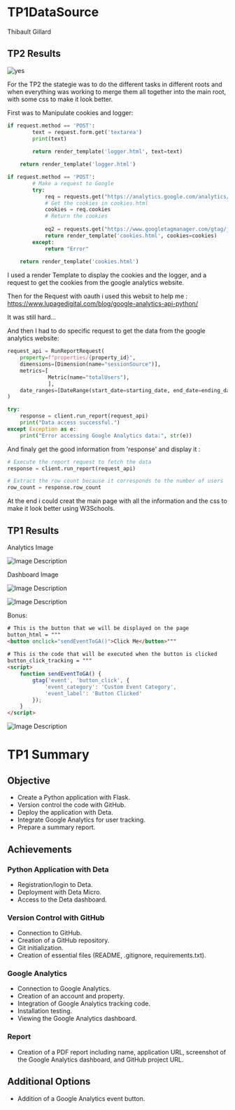 # TP1DataSource

Thibault Gillard

## TP2 Results

![yes](https://github.com/Thibault-GILLARD/TP1DataSource/blob/master/source/Video%20to%20GIF%202023-10-14%2017.28.43.gif?raw=true)

For the TP2 the stategie was to do the different tasks in different roots and when everything was working to merge them all together into the main root, with some css to make it look better.

First was to Manipulate cookies and logger:
    
```python
if request.method == 'POST':
        text = request.form.get('textarea')
        print(text)
        
        return render_template('logger.html', text=text)

    return render_template('logger.html')
````
```python
if request.method == 'POST':
        # Make a request to Google
        try:
            req = requests.get("https://analytics.google.com/analytics/web/#/p407435764/reports/dashboard?r=reporting-hub")
            # Get the cookies in cookies.html
            cookies = req.cookies
            # Return the cookies
            
            eq2 = requests.get("https://www.googletagmanager.com/gtag/js?id=G-WVM9JHZGF4")
            return render_template('cookies.html', cookies=cookies)
        except:
            return "Error"
         
    return render_template('cookies.html')
````

I used a render Template to display the cookies and the logger, and a request to get the cookies from the google analytics website.

Then for the Request with oauth i used this websit to help me :
https://www.lupagedigital.com/blog/google-analytics-api-python/

It was still hard...

And then I had to do specific request to get the data from the google analytics website:


```python
request_api = RunReportRequest(
    property=f"properties/{property_id}",
    dimensions=[Dimension(name="sessionSource")],
    metrics=[
             Metric(name="totalUsers"),
             ],
    date_ranges=[DateRange(start_date=starting_date, end_date=ending_date)],
)

try:
    response = client.run_report(request_api)
    print("Data access successful.")
except Exception as e:
    print("Error accessing Google Analytics data:", str(e))
````

And finaly get the good information from 'response' and display it :

```python
# Execute the report request to fetch the data
response = client.run_report(request_api)

# Extract the row count because it corresponds to the number of users
row_count = response.row_count
```

At the end i could creat the main page with all the information and the css to make it look better using W3Schools.


## TP1 Results

Analytics Image

![Image Description](https://github.com/Thibault-GILLARD/TP1DataSource/blob/master/source/Capture%20d%E2%80%99%C3%A9cran%202023-09-25%20%C3%A0%2008.42.08.png?raw=true)

Dashboard Image

![Image Description](https://github.com/Thibault-GILLARD/TP1DataSource/blob/master/source/Capture%20d%E2%80%99%C3%A9cran%202023-09-19%20%C3%A0%2016.34.28.png?raw=true)

![Image Description](https://github.com/Thibault-GILLARD/TP1DataSource/blob/master/source/Capture%20d%E2%80%99%C3%A9cran%202023-09-25%20%C3%A0%2008.45.24.png?raw=true)

Bonus:

```html
# This is the button that we will be displayed on the page
button_html = """
<button onclick="sendEventToGA()">Click Me</button>"""
    
# This is the code that will be executed when the button is clicked
button_click_tracking = """ 
<script>
    function sendEventToGA() {
        gtag('event', 'button_click', {
            'event_category': 'Custom Event Category',
            'event_label': 'Button Clicked'
        });
    }
</script>
```

![Image Description](https://github.com/Thibault-GILLARD/TP1DataSource/blob/master/source/Capture%20d%E2%80%99%C3%A9cran%202023-09-25%20%C3%A0%2008.45.24.png?raw=true)

# TP1 Summary

## Objective

- Create a Python application with Flask.
- Version control the code with GitHub.
- Deploy the application with Deta.
- Integrate Google Analytics for user tracking.
- Prepare a summary report.

## Achievements

### Python Application with Deta

- Registration/login to Deta.
- Deployment with Deta Micro.
- Access to the Deta dashboard.

### Version Control with GitHub

- Connection to GitHub.
- Creation of a GitHub repository.
- Git initialization.
- Creation of essential files (README, .gitignore, requirements.txt).

### Google Analytics

- Connection to Google Analytics.
- Creation of an account and property.
- Integration of Google Analytics tracking code.
- Installation testing.
- Viewing the Google Analytics dashboard.

### Report

- Creation of a PDF report including name, application URL, screenshot of the Google Analytics dashboard, and GitHub project URL.

## Additional Options

- Addition of a Google Analytics event button.
